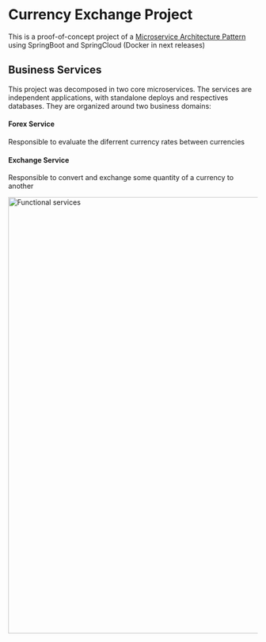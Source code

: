 # Currency Exchange Project
This is a proof-of-concept project of a [Microservice Architecture Pattern](http://martinfowler.com/microservices/) using SpringBoot and SpringCloud (Docker in next releases)

## Business Services

This project was decomposed in two core microservices. The services are independent applications, with standalone deploys and respectives databases. They are organized around two business domains:

#### Forex Service
Responsible to evaluate the diferrent currency rates between currencies

#### Exchange Service
Responsible to convert and exchange some quantity of a currency to another

<img width="880" alt="Functional services" src="https://raw.githubusercontent.com/BruhMeh/microservices-springboot/master/Business%20Services.png">





